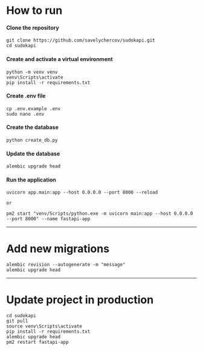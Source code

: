 # How to run

#### Clone the repository

```
git clone https://github.com/savelychercov/sudokapi.git
cd sudokapi
```

#### Create and activate a virtual environment

```
python -m venv venv
venv\Scripts\activate
pip install -r requirements.txt
```

#### Create .env file

```
cp .env.example .env
sudo nano .env
```

#### Create the database

```
python create_db.py
```

#### Update the database

```
alembic upgrade head
```

#### Run the application

```
uvicorn app.main:app --host 0.0.0.0 --port 8000 --reload

or

pm2 start "venv/Scripts/python.exe -m uvicorn main:app --host 0.0.0.0 --port 8000" --name fastapi-app
```

---

# Add new migrations

```
alembic revision --autogenerate -m "message"
alembic upgrade head
```

---

# Update project in production

```
cd sudokapi
git pull
source venv\Scripts\activate
pip install -r requirements.txt
alembic upgrade head
pm2 restart fastapi-app
```
